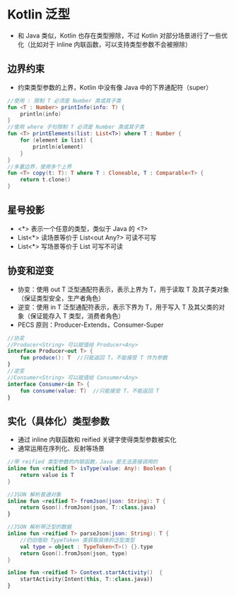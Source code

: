 # Kotlin 泛型
- 和 Java 类似，Kotlin 也存在类型擦除，不过 Kotlin 对部分场景进行了一些优化（比如对于 inline 内联函数，可以支持类型参数不会被擦除）

## 边界约束
- 约束类型参数的上界，Kotlin 中没有像 Java 中的下界通配符（super）
```kotlin
//使用 : 限制 T 必须是 Number 类或其子类
fun <T : Number> printInfo(info: T) {
    println(info)
}
//使用 where 子句限制 T 必须是 Number 类或其子类
fun <T> printElements(list: List<T>) where T : Number {
    for (element in list) {
        println(element)
    }
}
//多重边界，使用多个上界
fun <T> copy(t: T): T where T : Cloneable, T : Comparable<T> {
    return t.clone()
}
```

## 星号投影
- <*> 表示一个任意的类型，类似于 Java 的 <?>
- List<*> 读场景等价于 List<out Any?> 可读不可写
- List<*> 写场景等价于 List<in Nothing> 可写不可读

## 协变和逆变
- 协变：使用 out T 泛型通配符表示，表示上界为 T，用于读取 T 及其子类对象（保证类型安全，生产者角色）
- 逆变：使用 in T 泛型通配符表示，表示下界为 T，用于写入 T 及其父类的对象（保证能存入 T 类型，消费者角色）
- PECS 原则：Producer-Extends，Consumer-Super
```kotlin
//协变
//Producer<String> 可以赋值给 Producer<Any>
interface Producer<out T> {
    fun produce(): T  //只能返回 T，不能接受 T 作为参数
}
//逆变
//Consumer<String> 可以赋值给 Consumer<Any>
interface Consumer<in T> {
    fun consume(value: T)  //只能接受 T，不能返回 T
}
```

## 实化（具体化）类型参数
- 通过 inline 内联函数和 reified 关键字使得类型参数被实化
- 通常运用在序列化、反射等场景
```kotlin
//带 reified 类型参数的内联函数，Java 是无法直接调用的
inline fun <reified T> isType(value: Any): Boolean {
    return value is T
}

//JSON 解析普通对象
inline fun <reified T> fromJson(json: String): T {
    return Gson().fromJson(json, T::class.java)
}

//JSON 解析带泛型的数据
inline fun <reified T> parseJson(json: String): T {
    //仍旧借助 TypeToken 类获取具体的泛型类型
    val type = object : TypeToken<T>() {}.type
    return Gson().fromJson(json, type)
}

inline fun <reified T> Context.startActivity()  {
    startActivity(Intent(this, T::class.java)) 
}
```